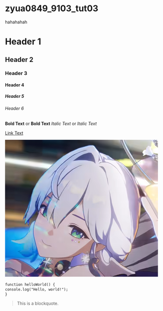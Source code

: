 # zyua0849_9103_tut03

hahahahah

# Header 1
## Header 2
### Header 3
#### Header 4
##### Header 5
###### Header 6

**Bold Text** or __Bold Text__
*Italic Text* or _Italic Text_

[Link Text](https://www.google.com)

![An image of the Robin](readmeImages/robin.png)

```
function helloWorld() {
console.log("Hello, world!");
}
```

> This is a blockquote.